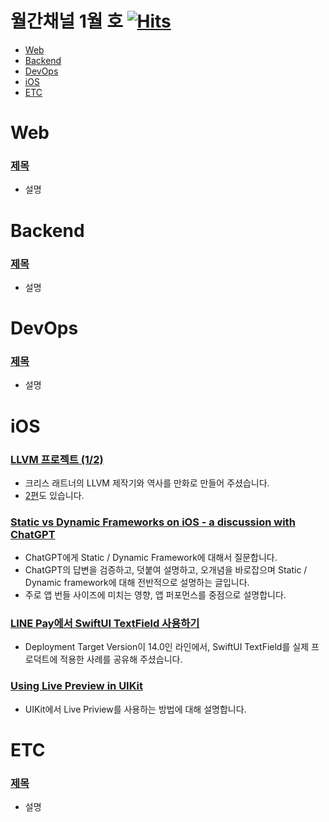 # 월간채널 1월 호 [![Hits](https://hits.seeyoufarm.com/api/count/incr/badge.svg?url=https%3A%2F%2Fgithub.com%2Fchannel-io%2Fmonthly-channel%2Fblob%2Fmain%2Fissues%2F2023-01.md&count_bg=%2379C83D&title_bg=%23555555&icon=&icon_color=%23E7E7E7&title=hits&edge_flat=false)](https://hits.seeyoufarm.com)

- [Web](#web)
- [Backend](#backend)
- [DevOps](#devops)
- [iOS](#ios)
- [ETC](#etc)

# Web
### [제목](링크)
- 설명

# Backend
### [제목](링크)
- 설명

# DevOps
### [제목](링크)
- 설명

# iOS
### [LLVM 프로젝트 (1/2)](https://joone.net/2023/01/19/49-llvm-%ED%94%84%EB%A1%9C%EC%A0%9D%ED%8A%B8-1-2/)
- 크리스 래트너의 LLVM 제작기와 역사를 만화로 만들어 주셨습니다.
- [2편](https://joone.net/2023/01/19/50-llvm-%ed%94%84%eb%a1%9c%ec%a0%9d%ed%8a%b8-2-2/)도 있습니다. 

### [Static vs Dynamic Frameworks on iOS - a discussion with ChatGPT](https://www.emergetools.com/blog/posts/static-vs-dynamic-frameworks-ios-discussion-chat-gpt)
- ChatGPT에게 Static / Dynamic Framework에 대해서 질문합니다.
- ChatGPT의 답변을 검증하고, 덧붙여 설명하고, 오개념을 바로잡으며 Static / Dynamic framework에 대해 전반적으로 설명하는 글입니다.
- 주로 앱 번들 사이즈에 미치는 영향, 앱 퍼포먼스를 중점으로 설명합니다.

### [LINE Pay에서 SwiftUI TextField 사용하기](https://engineering.linecorp.com/ko/blog/line-pay-swiftui-textfield)
- Deployment Target Version이 14.0인 라인에서, SwiftUI TextField를 실제 프로덕트에 적용한 사례를 공유해 주셨습니다.

### [Using Live Preview in UIKit](https://medium.com/@nikhil.vinod/using-live-preview-in-uikit-87d99224267b)
- UIKit에서 Live Priview를 사용하는 방법에 대해 설명합니다.


# ETC
### [제목](링크)
- 설명
